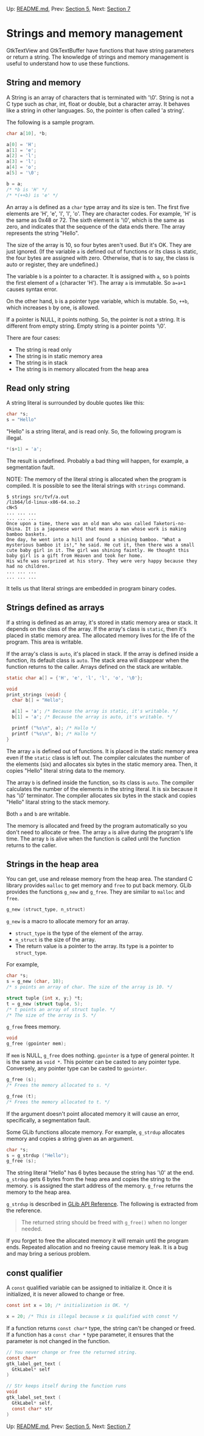 Up: [README.md](../README.md),  Prev: [Section 5](sec5.md), Next: [Section 7](sec7.md)

# Strings and memory management

GtkTextView and GtkTextBuffer have functions that have string parameters or return a string.
The knowledge of strings and memory management is useful to understand how to use these functions.

## String and memory

A String is an array of characters that is terminated with '\0'.
String is not a C type such as char, int, float or double, but a character array.
It behaves like a string in other languages.
So, the pointer is often called 'a string'.

The following is a sample program.

~~~C
char a[10], *b;

a[0] = 'H';
a[1] = 'e';
a[2] = 'l';
a[3] = 'l';
a[4] = 'o';
a[5] = '\0';

b = a;
/* *b is 'H' */
/* *(++b) is 'e' */
~~~

An array `a` is defined as a `char` type array and its size is ten.
The first five elements are 'H', 'e', 'l', 'l', 'o'.
They are character codes.
For example, 'H' is the same as 0x48 or 72.
The sixth element is '\0', which is the same as zero, and indicates that the sequence of the data ends there.
The array represents the string "Hello".

The size of the array is 10, so four bytes aren't used.
But it's OK.
They are just ignored.
(If the variable `a` is defined out of functions or its class is static, the four bytes are assigned with zero.
Otherwise, that is to say, the class is auto or register, they are undefined.)

The variable `b` is a pointer to a character.
It is assigned with `a`, so `b` points the first element of `a` (character 'H').
The array `a` is immutable.
So `a=a+1` causes syntax error.

On the other hand, `b` is a pointer type variable, which is mutable.
So, `++b`, which increases `b` by one, is allowed.


If a pointer is NULL, it points nothing.
So, the pointer is not a string.
It is different from empty string.
Empty string is a pointer points '\0'.

There are four cases:

- The string is read only
- The string is in static memory area
- The string is in stack
- The string is in memory allocated from the heap area

## Read only string

A string literal is surrounded by double quotes like this:

~~~C
char *s;
s = "Hello"
~~~

"Hello" is a string literal, and is read only.
So, the following program is illegal.

~~~C
*(s+1) = 'a';
~~~

The result is undefined.
Probably a bad thing will happen, for example, a segmentation fault.

NOTE: The memory of the literal string is allocated when the program is compiled.
It is possible to see the literal strings with `strings` command.

~~~
$ strings src/tvf/a.out
/lib64/ld-linux-x86-64.so.2
cN<5
... ... ...
... ... ...
Once upon a time, there was an old man who was called Taketori-no-Okina. It is a japanese word that means a man whose work is making bamboo baskets.
One day, he went into a hill and found a shining bamboo. "What a mysterious bamboo it is!," he said. He cut it, then there was a small cute baby girl in it. The girl was shining faintly. He thought this baby girl is a gift from Heaven and took her home.
His wife was surprized at his story. They were very happy because they had no children. 
... ... ...
... ... ...
~~~

It tells us that literal strings are embedded in program binary codes.

## Strings defined as arrays

If a string is defined as an array, it's stored in static memory area or stack.
It depends on the class of the array.
If the array's class is `static`, then it's placed in static memory area.
The allocated memory lives for the life of the program.
This area is writable.

If the array's class is `auto`, it's placed in stack.
If the array is defined inside a function, its default class is `auto`.
The stack area will disappear when the function returns to the caller.
Arrays defined on the stack are writable.

~~~C
static char a[] = {'H', 'e', 'l', 'l', 'o', '\0'};

void
print_strings (void) {
  char b[] = "Hello";

  a[1] = 'a'; /* Because the array is static, it's writable. */
  b[1] = 'a'; /* Because the array is auto, it's writable. */

  printf ("%s\n", a); /* Hallo */
  printf ("%s\n", b); /* Hallo */
}
~~~

The array `a` is defined out of functions.
It is placed in the static memory area even if the `static` class is left out.
The compiler calculates the number of the elements (six) and allocates six bytes in the static memory area.
Then, it copies "Hello" literal string data to the memory.

The array `b` is defined inside the function, so its class is `auto`.
The compiler calculates the number of the elements in the string literal.
It is six because it has '\0' terminator.
The compiler allocates six bytes in the stack and copies "Hello" litaral string to the stack memory.

Both `a` and `b` are writable.

The memory is allocated and freed by the program automatically so you don't need to allocate or free.
The array `a` is alive during the program's life time.
The array `b` is alive when the function is called until the function returns to the caller.

## Strings in the heap area

You can get, use and release memory from the heap area.
The standard C library provides `malloc` to get memory and `free` to put back memory.
GLib provides the functions `g_new` and `g_free`.
They are similar to `malloc` and `free`.

~~~C
g_new (struct_type, n_struct)
~~~

`g_new` is a macro to allocate memory for an array.

- `struct_type` is the type of the element of the array.
- `n_struct` is the size of the array.
- The return value is a pointer to the array.
Its type is a pointer to `struct_type`.

For example,

~~~C
char *s;
s = g_new (char, 10);
/* s points an array of char. The size of the array is 10. */

struct tuple {int x, y;} *t;
t = g_new (struct tuple, 5);
/* t points an array of struct tuple. */
/* The size of the array is 5. */
~~~

`g_free` frees memory.

~~~C
void
g_free (gpointer mem);
~~~

If `mem` is NULL, `g_free` does nothing.
`gpointer` is a type of general pointer.
It is the same as `void *`.
This pointer can be casted to any pointer type.
Conversely, any pointer type can be casted to `gpointer`.

~~~C
g_free (s);
/* Frees the memory allocated to s. */

g_free (t);
/* Frees the memory allocated to t. */
~~~

If the argument doesn't point allocated memory it will cause an error, specifically, a segmentation fault.

Some GLib functions allocate memory.
For example, `g_strdup` allocates memory and copies a string given as an argument.

~~~C
char *s;
s = g_strdup ("Hello");
g_free (s);
~~~

The string literal "Hello" has 6 bytes because the string has '\0' at the end.
`g_strdup` gets 6 bytes from the heap area and copies the string to the memory.
`s` is assigned the start address of the memory.
`g_free` returns the memory to the heap area.

`g_strdup` is described in [GLib API Reference](https://docs.gtk.org/glib/func.strdup.html).
The following is extracted from the reference.

> The returned string should be freed with `g_free()` when no longer needed.

If you forget to free the allocated memory it will remain until the program ends.
Repeated allocation and no freeing cause memory leak.
It is a bug and may bring a serious problem.

## const qualifier

A `const` qualified variable can be assigned to initialize it.
Once it is initialized, it is never allowed to change or free.

~~~C
const int x = 10; /* initialization is OK. */

x = 20; /* This is illegal because x is qualified with const */
~~~

If a function returns `const char*` type, the string can't be changed or freed.
If a function has a `const char *` type parameter, it ensures that the parameter is not changed in the function.

~~~C
// You never change or free the returned string.
const char*
gtk_label_get_text (
  GtkLabel* self
)

// Str keeps itself during the function runs
void
gtk_label_set_text (
  GtkLabel* self,
  const char* str
)
~~~

Up: [README.md](../README.md),  Prev: [Section 5](sec5.md), Next: [Section 7](sec7.md)
